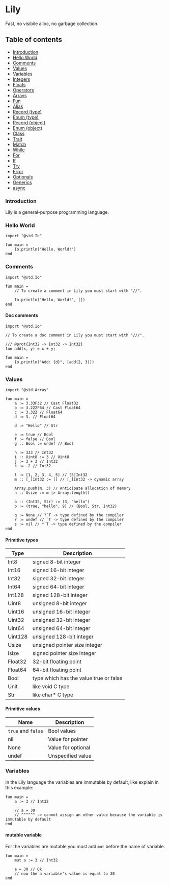 # Lily

Fast, no visibile alloc, no garbage collection.

## Table of contents

- <a href="#introduction">Introduction</a>
- <a href="#hello-world">Hello World</a>
- <a href="#comments">Comments</a>
- <a href="#values">Values</a>
- <a href="#variables">Variables</a>
- <a href="#integers">Integers</a>
- <a href="#floats">Floats</a>
- <a href="#operators">Operators</a>
- <a href="#arrays">Arrays</a>
- <a href="#fun">Fun</a>
- <a href="#alias">Alias</a>
- <a href="#record-type">Record (type)</a>
- <a href="#enum-type">Enum (type)</a>
- <a href="#record-object">Record (object)</a>
- <a href="#enum-object">Enum (object)</a>
- <a href="#class">Class</a>
- <a href="#trait">Trait</a>
- <a href="#match">Match</a>
- <a href="#while">While</a>
- <a href="#for">For</a>
- <a href="#if">If</a>
- <a href="#try">Try</a>
- <a href="#error">Error</a>
- <a href="#optionals">Optionals</a>
- <a href="#generics">Generics</a>
- <a href="#async">async</a>

<section id="introduction">

### Introduction

Lily is a general-purpose programming language.

</section>

<section id="hello-world">

### Hello World

```lily
import "@std.Io"

fun main =
	Io.println("Hello, World!")
end
```

</section>

<section id="comments">

### Comments

```lily
import "@std.Io"

fun main =
	// To create a comment in Lily you must start with "//".

	Io.println("Hello, World!", [])
end
```

#### Doc comments

```lily
import "@std.Io"

// To create a doc comment in Lily you must start with "///".

/// @prot{Int32 -> Int32 -> Int32}
fun add(x, y) = x + y;

fun main =
	Io.println("Add: {d}", [add(2, 3)])
end
```

</section>

<section id="values">

### Values

```lily
import "@std.Array"

fun main =
	a := 3.33F32 // Cast Float32
	b := 3.222F64 // Cast Float64
	c := 3.322 // Float64
	d := 3. // Float64

	d := "Hello" // Str

	e := true // Bool
	f := false // Bool
	g :: Bool := undef // Bool

	h := 333 // Int32
	i :: Uint8 := 3 // Uint8
	j := 3 + 3 // Int32
	k := -2 // Int32

	l := [1, 2, 3, 4, 5] // [5]Int32
	m :: [_]Int32 := [] // [_]Int32 -> dynamic array

	Array.push(m, 3) // Anticipate allocation of memory
	n :: Usize := m |> Array.length()

	o :: (Int32, Str) := (3, "hello")
	p := (true, "hello", 9) // (Bool, Str, Int32)

	q := None // ?`T -> type defined by the compiler
	r := undef // `T -> type defined by the compiler
	s := nil // *`T -> type defined by the compiler
end
```

#### Primitive types

| Type    | Description                            |
|---------|----------------------------------------|
| Int8    | signed 8-bit integer                   |
| Int16   | signed 16-bit integer                  |
| Int32   | signed 32-bit integer                  |
| Int64   | signed 64-bit integer                  |
| Int128  | signed 128-bit integer                 |
| Uint8   | unsigned 8-bit integer                 |
| Uint16  | unsigned 16-bit integer                |
| Uint32  | unsigned 32-bit integer                |
| Uint64  | unsigned 64-bit integer                |
| Uint128 | unsigned 128-bit integer               |
| Usize   | unsigned pointer size integer          |
| Isize   | signed pointer size integer            |
| Float32 | 32-bit floating point                  |
| Float64 | 64-bit floating point                  |
| Bool    | type which has the value true or false |
| Unit    | like void C type                       |
| Str     | like char* C type                      |

#### Primitive values

| Name               | Description        |
|--------------------|--------------------|
| `true` and `false` | Bool values        |
| nil                | Value for pointer  |
| None               | Value for optional |
| undef              | Unspecified value  |

</section>

<section id="variables">

### Variables

In the Lily language the variables are immutable by default, like explain in this example:

```lily
fun main =
	a := 3 // Int32
	
	// a = 30
	// ^^^^^^ -> cannot assign an other value because the variable is immutable by default
end
```

#### mutable variable

For the variables are mutable you must add `mut` before the name of variable. 

```lily
fun main =
	mut a := 3 // Int32

	a = 30 // Ok
	// now the a variable's value is equal to 30
end
```

</section>
